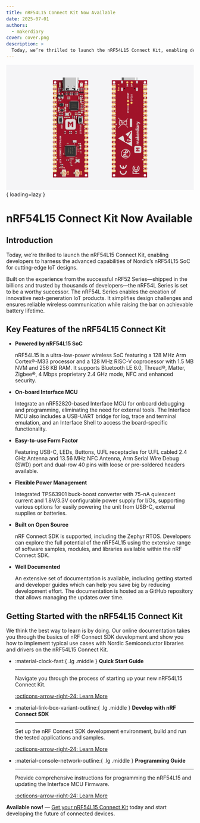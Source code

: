 ```yaml
---
title: nRF54L15 Connect Kit Now Available
date: 2025-07-01
authors:
  - makerdiary
cover: cover.png
description: >
  Today, we’re thrilled to launch the nRF54L15 Connect Kit, enabling developers to harness the advanced capabilities of Nordic’s nRF54L15 SoC for cutting-edge IoT designs.
---
```


![](cover.png){ loading=lazy }

# nRF54L15 Connect Kit Now Available

## Introduction

Today, we’re thrilled to launch the nRF54L15 Connect Kit, enabling developers to harness
the advanced capabilities of Nordic’s nRF54L15 SoC for cutting-edge IoT designs.

Built on the experience from the successful nRF52 Series—shipped in the billions and trusted
by thousands of developers—the nRF54L Series is set to be a worthy successor. The nRF54L Series
enables the creation of innovative next-generation IoT products. It simplifies design challenges
and ensures reliable wireless communication while raising the bar on achievable battery lifetime.

## Key Features of the nRF54L15 Connect Kit

-    __Powered by nRF54L15 SoC__

     nRF54L15 is a ultra-low-power wireless SoC featuring a 128 MHz Arm Cortex®-M33 processor and a 128 MHz RISC-V coprocessor with 1.5 MB NVM and 256 KB RAM. It supports Bluetooth LE 6.0, Thread®, Matter, Zigbee®, 4 Mbps proprietary 2.4 GHz mode, NFC and enhanced security.

-    __On-board Interface MCU__

     Integrate an nRF52820-based Interface MCU for onboard debugging and programming, eliminating the need for external tools. The Interface MCU also includes a USB-UART bridge for log, trace and terminal emulation, and an Interface Shell to access the board-specific functionality.

-    __Easy-to-use Form Factor__

     Featuring USB-C, LEDs, Buttons, U.FL receptacles for U.FL cabled 2.4 GHz Antenna and 13.56 MHz NFC Antenna, Arm Serial Wire Debug (SWD) port and dual-row 40 pins with loose or pre-soldered headers available.

-    __Flexible Power Management__

     Integrated TPS63901 buck-boost converter with 75-nA quiescent current and 1.8V/3.3V configurable power supply for I/Os, supporting various options for easily powering the unit from USB-C, external supplies or batteries.

-    __Built on Open Source__

     nRF Connect SDK is supported, including the Zephyr RTOS. Developers can explore the full potential of the nRF54L15 using the extensive range of software samples, modules, and libraries available within the nRF Connect SDK.

-    __Well Documented__

     An extensive set of documentation is available, including getting started and developer guides which can help you save big by reducing development effort. The documentation is hosted as a GitHub repository that allows managing the updates over time.

## Getting Started with the nRF54L15 Connect Kit

We think the best way to learn is by doing. Our online documentation takes you through the basics of nRF Connect SDK development and show you how to implement typical use cases with Nordic Semiconductor libraries and drivers on the nRF54L15 Connect Kit.

<div class="grid cards" markdown>

-   :material-clock-fast:{ .lg .middle } __Quick Start Guide__

    ---

    Navigate you through the process of starting up your new nRF54L15 Connect Kit.

    [:octicons-arrow-right-24: Learn More](../../../getting-started.md)

-   :material-link-box-variant-outline:{ .lg .middle } __Develop with nRF Connect SDK__

    ---

    Set up the nRF Connect SDK development environment, build and run the tested applications and samples.

    [:octicons-arrow-right-24: Learn More](../../../guides/ncs/index.md)

-   :material-console-network-outline:{ .lg .middle } __Programming Guide__

    ---

    Provide comprehensive instructions for programming the nRF54L15 and updating the Interface MCU Firmware.

    [:octicons-arrow-right-24: Learn More](../../../guides/programming/index.md)

</div>

__Available now!__ — [Get your nRF54L15 Connect Kit](https://makerdiary.com/products/nrf54l15-connectkit) today and start developing the future of connected devices.
